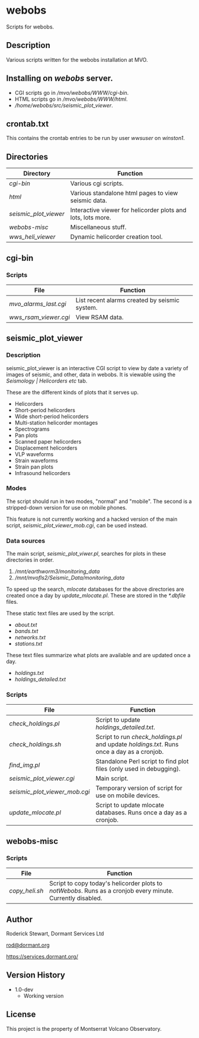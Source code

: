 # webobs

Scripts for webobs.

## Description

Various scripts written for the webobs installation at MVO.

## Installing on *webobs* server.

* CGI scripts go in */mvo/webobs/WWW/cgi-bin*.
* HTML scripts go in */mvo/webobs/WWW/html*.
* */home/webobs/src/seismic_plot_viewer*.

## crontab.txt

This contains the crontab entries to be run by user *wwsuser* on *winston1*.

## Directories

| Directory       | Function |
| -------------| -------------------|
| *cgi-bin* | Various cgi scripts.|
| *html* | Various standalone html pages to view seismic data.|
| *seismic_plot_viewer* | Interactive viewer for helicorder plots and lots, lots more.|
| *webobs-misc* | Miscellaneous stuff.|
| *wws_heli_viewer* | Dynamic helicorder creation tool.|

## cgi-bin

### Scripts

| File       | Function |
| -------------| -------------------|
| *mvo_alarms_last.cgi* | List recent alarms created by seismic system.|
| *wws_rsam_viewer.cgi* | View RSAM data.|

## seismic_plot_viewer

### Description

seismic_plot_viewer is an interactive CGI script to view by date a variety of images of seismic, and other, data in webobs. It is viewable using the *Seismology | Helicorders etc* tab.

These are the different kinds of plots that it serves up.
* Helicorders
* Short-period helicorders
* Wide short-period helicorders
* Multi-station helicorder montages
* Spectrograms
* Pan plots
* Scanned paper helicorders
* Displacement helicorders
* VLP waveforms
* Strain waveforms
* Strain pan plots
* Infrasound helicorders

### Modes

The script should run in two modes, "normal" and "mobile". The second is a stripped-down version for use on mobile phones.

This feature is not currently working and a hacked version of the main script, *seismic_plot_viewer_mob.cgi*, can be used instead.

### Data sources

The main script, *seismic_plot_viwer.pl*, searches for plots in these directories in order.
1. */mnt/earthworm3/monitoring_data*
2. */mnt/mvofls2/Seismic_Data/monitoring_data*

To speed up the search, *mlocate* databases for the above directories are created once a day by *update_mlocate.pl*. These are stored in the *\*.dbfile* files.

These static text files are used by the script.
* *about.txt*
* *bands.txt*
* *networks.txt*
* *stations.txt* 

These text files summarize what plots are available and are updated once a day.
* *holdings.txt*
* *holdings_detailed.txt*

### Scripts

| File       | Function |
| -------------| -------------------|
| *check_holdings.pl* | Script to update *holdings_detailed.txt*. |
| *check_holdings.sh* | Script to run *check_holdings.pl* and update *holdings.txt*. Runs once a day as a cronjob.|
| *find_img.pl* | Standalone Perl script to find plot files (only used in debugging).|
| *seismic_plot_viewer.cgi* | Main script.|
| *seismic_plot_viewer_mob.cgi* | Temporary version of script for use on mobile devices.|
| *update_mlocate.pl* | Script to update mlocate databases. Runs once a day as a cronjob.|

## webobs-misc

### Scripts

| File       | Function |
| -------------| -------------------|
| *copy_heli.sh* | Script to copy today's helicorder plots to *notWebobs*. Runs as a cronjob every minute. Currently disabled.|

## Author

Roderick Stewart, Dormant Services Ltd

rod@dormant.org

https://services.dormant.org/

## Version History

* 1.0-dev
    * Working version

## License

This project is the property of Montserrat Volcano Observatory.
